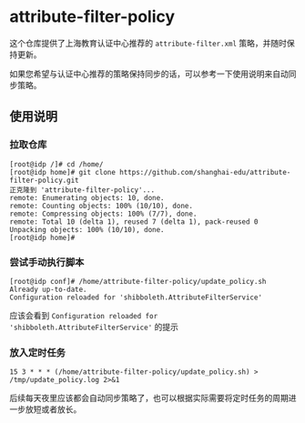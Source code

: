 # attribute-filter-policy

这个仓库提供了上海教育认证中心推荐的 `attribute-filter.xml` 策略，并随时保持更新。

如果您希望与认证中心推荐的策略保持同步的话，可以参考一下使用说明来自动同步策略。

## 使用说明
### 拉取仓库
```
[root@idp /]# cd /home/
[root@idp home]# git clone https://github.com/shanghai-edu/attribute-filter-policy.git
正克隆到 'attribute-filter-policy'...
remote: Enumerating objects: 10, done.
remote: Counting objects: 100% (10/10), done.
remote: Compressing objects: 100% (7/7), done.
remote: Total 10 (delta 1), reused 7 (delta 1), pack-reused 0
Unpacking objects: 100% (10/10), done.
[root@idp home]# 
```
### 尝试手动执行脚本
```
[root@idp conf]# /home/attribute-filter-policy/update_policy.sh     
Already up-to-date.
Configuration reloaded for 'shibboleth.AttributeFilterService'
```
应该会看到 `Configuration reloaded for 'shibboleth.AttributeFilterService'` 的提示

### 放入定时任务
```
15 3 * * * (/home/attribute-filter-policy/update_policy.sh) > /tmp/update_policy.log 2>&1
```

后续每天夜里应该都会自动同步策略了，也可以根据实际需要将定时任务的周期进一步放短或者放长。